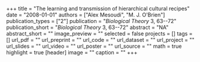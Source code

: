 +++
title = "The learning and transmission of hierarchical cultural recipes"
date = "2008-01-01"
authors = ["Alex Mesoudi", "M. J. O'Brien"]
publication_types = ["2"]
publication = "_Biological Theory_ 3, 63--72"
publication_short = "_Biological Theory_ 3, 63--72"
abstract = "NA"
abstract_short = ""
image_preview = ""
selected = false
projects = []
tags = []
url_pdf = ""
url_preprint = ""
url_code = ""
url_dataset = ""
url_project = ""
url_slides = ""
url_video = ""
url_poster = ""
url_source = ""
math = true
highlight = true
[header]
image = ""
caption = ""
+++
